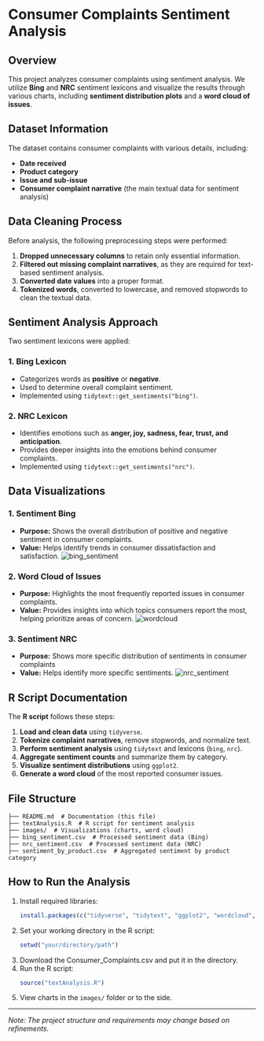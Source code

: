 # Consumer Complaints Sentiment Analysis

## Overview
This project analyzes consumer complaints using sentiment analysis. We utilize **Bing** and **NRC** sentiment lexicons and visualize the results through various charts, including **sentiment distribution plots** and a **word cloud of issues**.

## Dataset Information
The dataset contains consumer complaints with various details, including:
- **Date received**
- **Product category**
- **Issue and sub-issue**
- **Consumer complaint narrative** (the main textual data for sentiment analysis)

## Data Cleaning Process
Before analysis, the following preprocessing steps were performed:
1. **Dropped unnecessary columns** to retain only essential information.
2. **Filtered out missing complaint narratives**, as they are required for text-based sentiment analysis.
3. **Converted date values** into a proper format.
4. **Tokenized words**, converted to lowercase, and removed stopwords to clean the textual data.

## Sentiment Analysis Approach
Two sentiment lexicons were applied:

### 1. Bing Lexicon
- Categorizes words as **positive** or **negative**.
- Used to determine overall complaint sentiment.
- Implemented using `tidytext::get_sentiments("bing")`.

### 2. NRC Lexicon
- Identifies emotions such as **anger, joy, sadness, fear, trust, and anticipation**.
- Provides deeper insights into the emotions behind consumer complaints.
- Implemented using `tidytext::get_sentiments("nrc")`.

## Data Visualizations
### 1. **Sentiment Bing**
- **Purpose:** Shows the overall distribution of positive and negative sentiment in consumer complaints.
- **Value:** Helps identify trends in consumer dissatisfaction and satisfaction.
![bing_sentiment](https://github.com/user-attachments/assets/9757f3eb-5224-41c2-b4ff-f5b6e286aeeb)

### 2. **Word Cloud of Issues**
- **Purpose:** Highlights the most frequently reported issues in consumer complaints.
- **Value:** Provides insights into which topics consumers report the most, helping prioritize areas of concern.
![wordcloud](https://github.com/user-attachments/assets/fa0a5cde-2626-4d69-9d4c-bf8b2c601adc)

### 3. **Sentiment NRC**
- **Purpose:** Shows more specific distribution of sentiments in consumer complaints
- **Value:** Helps identify more specific sentiments.
![nrc_sentiment](https://github.com/user-attachments/assets/3e4994dd-c6e5-44ed-8732-4ba76bb48f39)


## R Script Documentation
The **R script** follows these steps:
1. **Load and clean data** using `tidyverse`.
2. **Tokenize complaint narratives**, remove stopwords, and normalize text.
3. **Perform sentiment analysis** using `tidytext` and lexicons (`bing`, `nrc`).
4. **Aggregate sentiment counts** and summarize them by category.
5. **Visualize sentiment distributions** using `ggplot2`.
6. **Generate a word cloud** of the most reported consumer issues.

## File Structure
```
├── README.md  # Documentation (this file)
├── textAnalysis.R  # R script for sentiment analysis
├── images/  # Visualizations (charts, word cloud)
├── bing_sentiment.csv  # Processed sentiment data (Bing)
├── nrc_sentiment.csv  # Processed sentiment data (NRC)
├── sentiment_by_product.csv  # Aggregated sentiment by product category
```

## How to Run the Analysis
1. Install required libraries:
   ```r
   install.packages(c("tidyverse", "tidytext", "ggplot2", "wordcloud", "RColorBrewer"))
   ```
2. Set your working directory in the R script:
   ```r
   setwd("your/directory/path")
   ```
3. Download the Consumer_Complaints.csv and put it in the directory.
4. Run the R script:
   ```r
   source("textAnalysis.R")
   ```
5. View charts in the `images/` folder or to the side.

---
*Note: The project structure and requirements may change based on refinements.*


